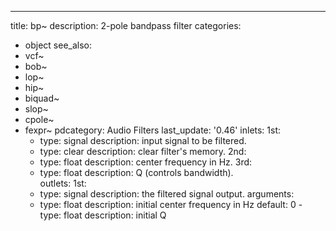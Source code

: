 ---
title: bp~
description: 2-pole bandpass filter
categories:
- object
see_also:
- vcf~
- bob~
- lop~
- hip~
- biquad~
- slop~
- cpole~
- fexpr~
pdcategory: Audio Filters
last_update: '0.46'
inlets:
  1st:
  - type: signal
    description: input signal to be filtered. 
  - type: clear
    description: clear filter's memory.
  2nd:
  - type: float
    description: center frequency in Hz.
  3rd:
  - type: float
    description:  Q (controls bandwidth).  	
outlets:
  1st:
  - type: signal
    description: the filtered signal output.
arguments:
  - type: float
    description: initial center frequency in Hz 
  default: 0  - type: float
    description: initial Q 